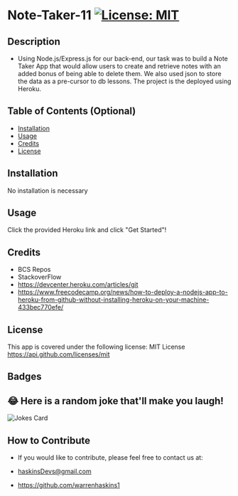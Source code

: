 # Note-Taker-11 [![License: MIT](https://img.shields.io/badge/License-MIT-yellow.svg)](https://opensource.org/licenses/MIT)


## Description

- Using Node.js/Express.js for our back-end, our task was to build a Note Taker App that would allow users to create and retrieve notes with an added bonus of being able to delete them. We also used json to store the data as a pre-cursor to db lessons. The project is the deployed using Heroku.

## Table of Contents (Optional)

- [Installation](#installation)
- [Usage](#usage)
- [Credits](#credits)
- [License](#license)


## Installation

No installation is necessary

## Usage

Click the provided Heroku link and click "Get Started"!



## Credits

- BCS Repos
- StackoverFlow
- https://devcenter.heroku.com/articles/git
- https://www.freecodecamp.org/news/how-to-deploy-a-nodejs-app-to-heroku-from-github-without-installing-heroku-on-your-machine-433bec770efe/

## License

  This app is covered under the following license:
  MIT License https://api.github.com/licenses/mit

## Badges


## 😂 Here is a random joke that'll make you laugh!

  ![Jokes Card](https://readme-jokes.vercel.app/api)


## How to Contribute

  - If you would like to contribute, please feel free to contact us at:

  - haskinsDevs@gmail.com

  - https://github.com/warrenhaskins1
